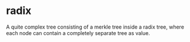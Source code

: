 radix
===

A quite complex tree consisting of a merkle tree inside a radix tree, where each node can contain a completely separate tree as value.
